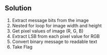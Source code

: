 ## Solution
1. Extract message bits from the image
2. Nested for loop for image width and height
3. Get pixel values of image (R, G, B)
4. Extract LSB from each pixel value for RGB
5. Convert binary message to readable text
6. Take Flag